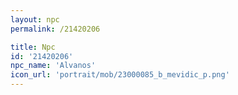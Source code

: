 ```yaml
---
layout: npc
permalink: /21420206

title: Npc
id: '21420206'
npc_name: 'Alvanos'
icon_url: 'portrait/mob/23000085_b_mevidic_p.png'
---
```

